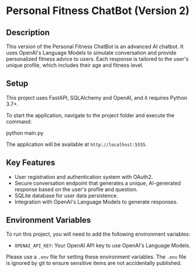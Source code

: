# Personal Fitness ChatBot (Version 2)

## Description

This version of the Personal Fitness ChatBot is an advanced AI chatbot. It uses OpenAI's Language Models to simulate conversation and provide personalized fitness advice to users. Each response is tailored to the user's unique profile, which includes their age and fitness level.

## Setup

This project uses FastAPI, SQLAlchemy and OpenAI, and it requires Python 3.7+.

To start the application, navigate to the project folder and execute the command:

python main.py

The application will be available at `http://localhost:5555`.

## Key Features

- User registration and authentication system with OAuth2.
- Secure conversation endpoint that generates a unique, AI-generated response based on the user's profile and question.
- SQLite database for user data persistence.
- Integration with OpenAI's Language Models to generate responses.

## Environment Variables

To run this project, you will need to add the following environment variables:

- `OPENAI_API_KEY`: Your OpenAI API key to use OpenAI's Language Models.

Please use a `.env` file for setting these environment variables. The `.env` file is ignored by git to ensure sensitive items are not accidentally published.
